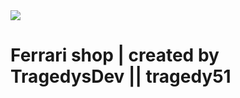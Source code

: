 <div style={{margin: '0 auto'}}>
    <div>
      <img src='https://media.giphy.com/media/v1.Y2lkPTc5MGI3NjExcnZyb3psdmFxb3F3ZmxyODFrZHhzNDRwa3hycmtsaHhoMzNsNmh3NiZlcD12MV9pbnRlcm5hbF9naWZfYnlfaWQmY3Q9Zw/ZUBdVWx4eUorS/giphy.gif' />
    </div>
    <div>
      <h1>Ferrari shop | created by TragedysDev || tragedy51</h1>
    </div>
</div>
